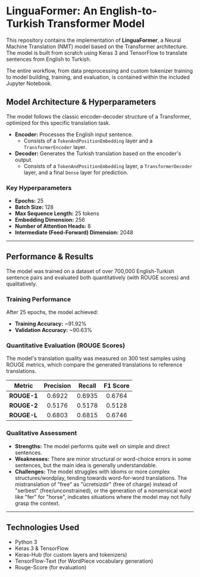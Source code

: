 # LinguaFormer: An English-to-Turkish Transformer Model

This repository contains the implementation of **LinguaFormer**, a Neural Machine Translation (NMT) model based on the Transformer architecture. The model is built from scratch using Keras 3 and TensorFlow to translate sentences from English to Turkish.

The entire workflow, from data preprocessing and custom tokenizer training to model building, training, and evaluation, is contained within the included Jupyter Notebook.

## Model Architecture & Hyperparameters

The model follows the classic encoder-decoder structure of a Transformer, optimized for this specific translation task.

-   **Encoder:** Processes the English input sentence.
    -   Consists of a `TokenAndPositionEmbedding` layer and a `TransformerEncoder` layer.
-   **Decoder:** Generates the Turkish translation based on the encoder's output.
    -   Consists of a `TokenAndPositionEmbedding` layer, a `TransformerDecoder` layer, and a final `Dense` layer for prediction.

### Key Hyperparameters
-   **Epochs:** 25
-   **Batch Size:** 128
-   **Max Sequence Length:** 25 tokens
-   **Embedding Dimension:** 256
-   **Number of Attention Heads:** 8
-   **Intermediate (Feed-Forward) Dimension:** 2048

---

## Performance & Results

The model was trained on a dataset of over 700,000 English-Turkish sentence pairs and evaluated both quantitatively (with ROUGE scores) and qualitatively.

### Training Performance
After 25 epochs, the model achieved:
-   **Training Accuracy:** ~91.92%
-   **Validation Accuracy:** ~90.63%

### Quantitative Evaluation (ROUGE Scores)
The model's translation quality was measured on 300 test samples using ROUGE metrics, which compare the generated translations to reference translations.

| Metric    | Precision | Recall | F1 Score |
|-----------|:---------:|:------:|:--------:|
| **ROUGE-1** |  0.6922   | 0.6935 |  0.6764  |
| **ROUGE-2** |  0.5176   | 0.5178 |  0.5128  |
| **ROUGE-L** |  0.6803   | 0.6815 |  0.6746  |

### Qualitative Assessment
-   **Strengths:** The model performs quite well on simple and direct sentences.
-   **Weaknesses:** There are minor structural or word-choice errors in some sentences, but the main idea is generally understandable.
-   **Challenges:** The model struggles with idioms or more complex structures/wordplay, tending towards word-for-word translations. The mistranslation of "free" as "ücretsizdir" (free of charge) instead of "serbest" (free/unconstrained), or the generation of a nonsensical word like "fer" for "horse", indicates situations where the model may not fully grasp the context.

---

## Technologies Used

-   Python 3
-   Keras 3 & TensorFlow
-   Keras-Hub (for custom layers and tokenizers)
-   TensorFlow-Text (for WordPiece vocabulary generation)
-   Rouge-Score (for evaluation)
